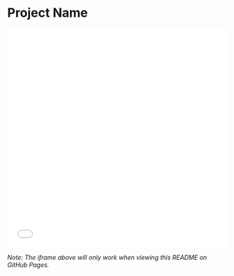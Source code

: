 # Project Name

<iframe src="documentation/api-implementation-overview.html" width="100%" height="500px" frameborder="0"></iframe>

*Note: The iframe above will only work when viewing this README on GitHub Pages.*